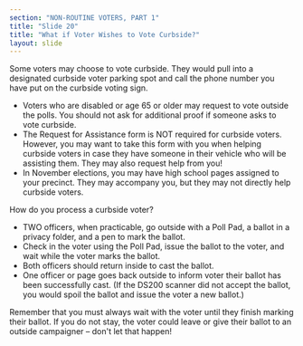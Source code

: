 ```yaml
---
section: "NON-ROUTINE VOTERS, PART 1"
title: "Slide 20"
title: "What if Voter Wishes to Vote Curbside?"
layout: slide
---
```


Some voters may choose to vote curbside. They would pull into a designated curbside voter parking spot and call the phone number you have put on the curbside voting sign.

- Voters who are disabled or age 65 or older may request to vote outside the polls. You should not ask for additional proof if someone asks to vote curbside.
- The Request for Assistance form is NOT required for curbside voters. However, you may want to take this form with you when helping curbside voters in case they have someone in their vehicle who will be assisting them. They may also request help from you!
- In November elections, you may have high school pages assigned to your precinct. They may accompany you, but they may not directly help curbside voters.

How do you process a curbside voter?

- TWO officers, when practicable, go outside with a Poll Pad, a ballot in a privacy folder, and a pen to mark the ballot.
- Check in the voter using the Poll Pad, issue the ballot to the voter, and wait while the voter marks the ballot.
- Both officers should return inside to cast the ballot.
- One officer or page goes back outside to inform voter their ballot has been successfully cast. (If the DS200 scanner did not accept the ballot, you would spoil the ballot and issue the voter a new ballot.)

Remember that you must always wait with the voter until they finish marking their ballot. If you do not stay, the voter could leave or give their ballot to an outside campaigner – don't let that happen!

